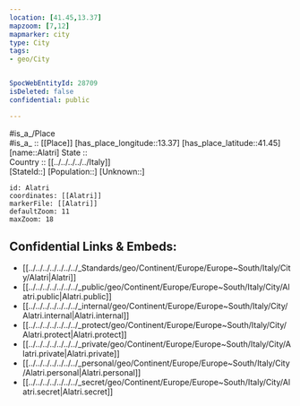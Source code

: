 ```yaml
---
location: [41.45,13.37] 
mapzoom: [7,12] 
mapmarker: city 
type: City
tags:
- geo/City


SpocWebEntityId: 28709
isDeleted: false
confidential: public

---
```

#is_a_/Place  
#is_a_ :: [[Place]] 
[has_place_longitude::13.37] 
[has_place_latitude::41.45] 
[name::Alatri] 
State ::  
Country :: [[../../../../../Italy]]  
[StateId::] 
[Population::] 
[Unknown::] 


```leaflet
id: Alatri
coordinates: [[Alatri]] 
markerFile: [[Alatri]] 
defaultZoom: 11 
maxZoom: 18
```


## Confidential Links & Embeds: 
- [[../../../../../../../_Standards/geo/Continent/Europe/Europe~South/Italy/City/Alatri|Alatri]] 
- [[../../../../../../../_public/geo/Continent/Europe/Europe~South/Italy/City/Alatri.public|Alatri.public]] 
- [[../../../../../../../_internal/geo/Continent/Europe/Europe~South/Italy/City/Alatri.internal|Alatri.internal]] 
- [[../../../../../../../_protect/geo/Continent/Europe/Europe~South/Italy/City/Alatri.protect|Alatri.protect]] 
- [[../../../../../../../_private/geo/Continent/Europe/Europe~South/Italy/City/Alatri.private|Alatri.private]] 
- [[../../../../../../../_personal/geo/Continent/Europe/Europe~South/Italy/City/Alatri.personal|Alatri.personal]] 
- [[../../../../../../../_secret/geo/Continent/Europe/Europe~South/Italy/City/Alatri.secret|Alatri.secret]] 
